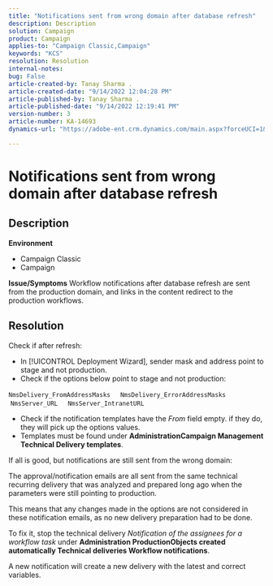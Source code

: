 ```yaml
---
title: "Notifications sent from wrong domain after database refresh"
description: Description
solution: Campaign
product: Campaign
applies-to: "Campaign Classic,Campaign"
keywords: "KCS"
resolution: Resolution
internal-notes: 
bug: False
article-created-by: Tanay Sharma .
article-created-date: "9/14/2022 12:04:28 PM"
article-published-by: Tanay Sharma .
article-published-date: "9/14/2022 12:19:41 PM"
version-number: 3
article-number: KA-14693
dynamics-url: "https://adobe-ent.crm.dynamics.com/main.aspx?forceUCI=1&pagetype=entityrecord&etn=knowledgearticle&id=a95eeb5e-2534-ed11-9db1-002248086735"

---
```

# Notifications sent from wrong domain after database refresh

## Description

<b>Environment</b>
- Campaign Classic
- Campaign



<b>Issue/Symptoms</b>
Workflow notifications after database refresh are sent from the production domain, and links in the content redirect to the production workflows.


## Resolution


Check if after refresh:

- In [!UICONTROL Deployment Wizard], sender mask and address point to stage and not production.
- Check if the options below point to stage and not production:


`NmsDelivery_FromAddressMasks`
    `NmsDelivery_ErrorAddressMasks`
    `NmsServer_URL`
    `NmsServer_IntranetURL`



- Check if the notification templates have the *From* field empty. if they do, they will pick up the options values.
- Templates must be found under <b>Administration</b><b>Campaign Management </b> <b>Technical Delivery templates</b>.




If all is good, but notifications are still sent from the wrong domain:

The approval/notification emails are all sent from the same technical recurring delivery that was analyzed and prepared long ago when the parameters were still pointing to production.

This means that any changes made in the options are not considered in these notification emails, as no new delivery preparation had to be done.

To fix it, stop the technical delivery *Notification of the assignees for a workflow task* under <b>Administration </b> <b>Production</b><b>Objects created automatically </b> <b>Technical deliveries </b> <b>Workflow notifications</b>.

A new notification will create a new delivery with the latest and correct variables.


